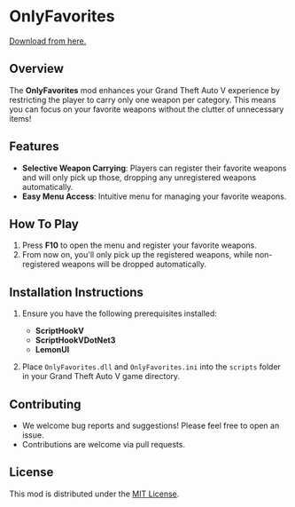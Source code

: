 # OnlyFavorites
[Download from here.](https://www.gta5-mods.com/scripts/onlyfavorites)

## Overview

The **OnlyFavorites** mod enhances your Grand Theft Auto V experience by restricting the player to carry only one weapon per category. 
This means you can focus on your favorite weapons without the clutter of unnecessary items!

## Features

- **Selective Weapon Carrying**: Players can register their favorite weapons and will only pick up those, dropping any unregistered weapons automatically.
- **Easy Menu Access**: Intuitive menu for managing your favorite weapons.

## How To Play

1. Press **F10** to open the menu and register your favorite weapons.
2. From now on, you'll only pick up the registered weapons, while non-registered weapons will be dropped automatically.

## Installation Instructions

1. Ensure you have the following prerequisites installed:
   - **ScriptHookV**
   - **ScriptHookVDotNet3**
   - **LemonUI**
   
2. Place `OnlyFavorites.dll` and `OnlyFavorites.ini` into the `scripts` folder in your Grand Theft Auto V game directory.

## Contributing
- We welcome bug reports and suggestions! Please feel free to open an issue.
- Contributions are welcome via pull requests.

## License
This mod is distributed under the [MIT License](LICENSE).
